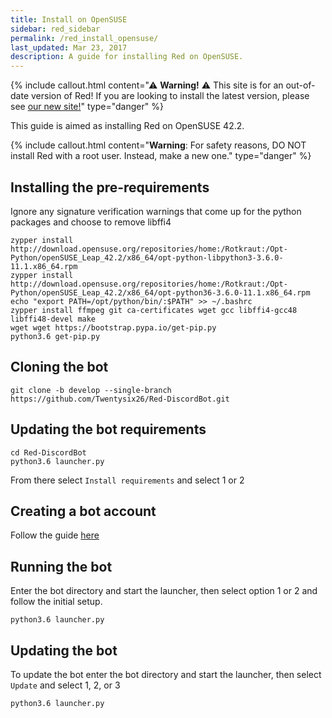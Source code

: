 ```yaml
---
title: Install on OpenSUSE
sidebar: red_sidebar
permalink: /red_install_opensuse/
last_updated: Mar 23, 2017
description: A guide for installing Red on OpenSUSE.
---
```


{% include callout.html content="⚠ **Warning!** ⚠ This site is for an out-of-date version of Red! If you are looking to install the latest version, please see [our new site!](https://red-discordbot.readthedocs.io/en/stable/)" type="danger" %}

This guide is aimed as installing Red on OpenSUSE 42.2.

{% include callout.html content="**Warning**: For safety reasons, DO NOT install Red with a root user. Instead, make a new one." type="danger" %}

## Installing the pre-requirements

Ignore any signature verification warnings that come up for the python packages and choose to remove libffi4
```
zypper install http://download.opensuse.org/repositories/home:/Rotkraut:/Opt-Python/openSUSE_Leap_42.2/x86_64/opt-python-libpython3-3.6.0-11.1.x86_64.rpm
zypper install http://download.opensuse.org/repositories/home:/Rotkraut:/Opt-Python/openSUSE_Leap_42.2/x86_64/opt-python36-3.6.0-11.1.x86_64.rpm
echo "export PATH=/opt/python/bin/:$PATH" >> ~/.bashrc
zypper install ffmpeg git ca-certificates wget gcc libffi4-gcc48 libffi48-devel make
wget wget https://bootstrap.pypa.io/get-pip.py
python3.6 get-pip.py 
```

## Cloning the bot

```
git clone -b develop --single-branch https://github.com/Twentysix26/Red-DiscordBot.git
```

## Updating the bot requirements

```
cd Red-DiscordBot
python3.6 launcher.py
```
From there select ``Install requirements`` and select 1 or 2

## Creating a bot account

Follow the guide [here](/Red-Docs/red_guide_bot_accounts/#creating-a-new-bot-account)

## Running the bot

Enter the bot directory and start the launcher, then select option 1 or 2 and follow the initial setup.
```
python3.6 launcher.py
```

## Updating the bot

To update the bot enter the bot directory and start the launcher,  then select ``Update`` and select 1, 2, or 3
```
python3.6 launcher.py
```